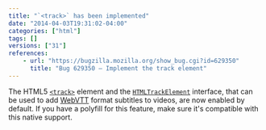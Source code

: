 ```yaml
---
title: "`<track>` has been implemented"
date: "2014-04-03T19:31:02-04:00"
categories: ["html"]
tags: []
versions: ["31"]
references:
    - url: "https://bugzilla.mozilla.org/show_bug.cgi?id=629350"
      title: "Bug 629350 – Implement the track element"
---
```

The HTML5 [`<track>`](https://developer.mozilla.org/docs/Web/HTML/Element/track) element and the [`HTMLTrackElement`](https://developer.mozilla.org/docs/Web/API/HTMLTrackElement) interface, that can be used to add [WebVTT](https://developer.mozilla.org/docs/HTML/WebVTT) format subtitles to videos, are now enabled by default. If you have a polyfill for this feature, make sure it's compatible with this native support.
